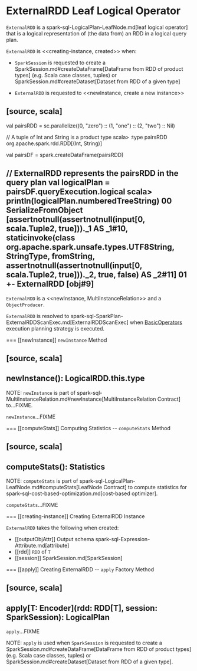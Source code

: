 # ExternalRDD Leaf Logical Operator

`ExternalRDD` is a spark-sql-LogicalPlan-LeafNode.md[leaf logical operator] that is a logical representation of (the data from) an RDD in a logical query plan.

`ExternalRDD` is <<creating-instance, created>> when:

* `SparkSession` is requested to create a SparkSession.md#createDataFrame[DataFrame from RDD of product types] (e.g. Scala case classes, tuples) or SparkSession.md#createDataset[Dataset from RDD of a given type]

* `ExternalRDD` is requested to <<newInstance, create a new instance>>

[source, scala]
----
val pairsRDD = sc.parallelize((0, "zero") :: (1, "one") :: (2, "two") :: Nil)

// A tuple of Int and String is a product type
scala> :type pairsRDD
org.apache.spark.rdd.RDD[(Int, String)]

val pairsDF = spark.createDataFrame(pairsRDD)

// ExternalRDD represents the pairsRDD in the query plan
val logicalPlan = pairsDF.queryExecution.logical
scala> println(logicalPlan.numberedTreeString)
00 SerializeFromObject [assertnotnull(assertnotnull(input[0, scala.Tuple2, true]))._1 AS _1#10, staticinvoke(class org.apache.spark.unsafe.types.UTF8String, StringType, fromString, assertnotnull(assertnotnull(input[0, scala.Tuple2, true]))._2, true, false) AS _2#11]
01 +- ExternalRDD [obj#9]
----

`ExternalRDD` is a <<newInstance, MultiInstanceRelation>> and a `ObjectProducer`.

`ExternalRDD` is resolved to spark-sql-SparkPlan-ExternalRDDScanExec.md[ExternalRDDScanExec] when [BasicOperators](../execution-planning-strategies/BasicOperators.md) execution planning strategy is executed.

=== [[newInstance]] `newInstance` Method

[source, scala]
----
newInstance(): LogicalRDD.this.type
----

NOTE: `newInstance` is part of spark-sql-MultiInstanceRelation.md#newInstance[MultiInstanceRelation Contract] to...FIXME.

`newInstance`...FIXME

=== [[computeStats]] Computing Statistics -- `computeStats` Method

[source, scala]
----
computeStats(): Statistics
----

NOTE: `computeStats` is part of spark-sql-LogicalPlan-LeafNode.md#computeStats[LeafNode Contract] to compute statistics for spark-sql-cost-based-optimization.md[cost-based optimizer].

`computeStats`...FIXME

=== [[creating-instance]] Creating ExternalRDD Instance

`ExternalRDD` takes the following when created:

* [[outputObjAttr]] Output schema spark-sql-Expression-Attribute.md[attribute]
* [[rdd]] `RDD` of `T`
* [[session]] SparkSession.md[SparkSession]

=== [[apply]] Creating ExternalRDD -- `apply` Factory Method

[source, scala]
----
apply[T: Encoder](rdd: RDD[T], session: SparkSession): LogicalPlan
----

`apply`...FIXME

NOTE: `apply` is used when `SparkSession` is requested to create a SparkSession.md#createDataFrame[DataFrame from RDD of product types] (e.g. Scala case classes, tuples) or SparkSession.md#createDataset[Dataset from RDD of a given type].
